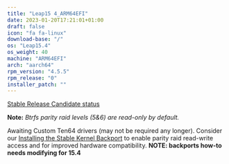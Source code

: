 ```yaml
---
title: "Leap15 4_ARM64EFI"
date: 2023-01-20T17:21:01+01:00
draft: false
icon: "fa fa-linux"
download-base: "/"
os: "Leap15.4"
os_weight: 40
machine: "ARM64EFI"
arch: "aarch64"
rpm_version: "4.5.5"
rpm_release: "0"
installer_patch: ""
---
```


[Stable Release Candidate status](https://forum.rockstor.com/t/v4-5-testing-channel-changelog/8546/6)

**Note:** *Btrfs parity raid levels (5&6) are read-only by default.*

Awaiting Custom Ten64 drivers (may not be required any longer).
Consider our [Installing the Stable Kernel Backport](https://rockstor.com/docs/howtos/stable_kernel_backport.html)
to enable parity raid read-write access and for improved hardware compatibility.
**NOTE: backports how-to needs modifying for 15.4**